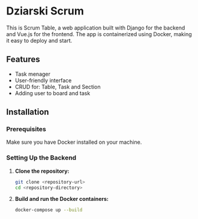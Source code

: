 # Dziarski Scrum
This is Scrum Table, a web application built with Django for the backend and Vue.js for the frontend.
The app is containerized using Docker, making it easy to deploy and start.


## Features
- Task menager
- User-friendly interface
- CRUD for: Table, Task and Section
- Adding user to board and task

## Installation

### Prerequisites
Make sure you have Docker installed on your machine.

### Setting Up the Backend

1. **Clone the repository:**
   ```bash
   git clone <repository-url>
   cd <repository-directory>
2. **Build and run the Docker containers:**
   ```bash
   docker-compose up --build